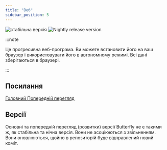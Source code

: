 ```yaml
---
title: "Веб"
sidebar_position: 5
---
```


![стабільна версія](https://img.shields.io/badge/dynamic/yaml?color=c4840d&label=Stable&query=%24.version&url=https%3A%2F%2Fraw.githubusercontent.com%2FLinwoodCloud%2Fbutterfly%2Fstable%2Fapp%2Fpubspec.yaml&style=for-the-badge) ![Nightly release version](https://img.shields.io/badge/dynamic/yaml?color=f7d28c&label=Nightly&query=%24.version&url=https%3A%2F%2Fraw.githubusercontent.com%2FLinwoodCloud%2Fbutterfly%2Fnightly%2Fapp%2Fpubspec.yaml&style=for-the-badge)

:::note

Це прогресивна веб-програма. Ви можете встановити його на ваш браузер і використовувати його в автономному режимі. Всі дані зберігаються в браузері.

:::


## Посилання

<div className="row margin-bottom--lg padding--sm">
<a className="button button--outline button--info button--lg margin--sm" href="https://butterfly.linwood.dev">
  Головний
</a>
<a className="button button--outline button--danger button--lg margin--sm" href="https://preview.butterfly.linwood.dev">
  Попередній перегляд
</a>
</div>

## Версії

Основні та попередній перегляд (розвитки) версії Butterfly не є такими ж, як стабільна та нічна версія. Вони не асоціюються з звільненням. Вони оновлюються, щойно в репозиторій буде відправлений новий коміт.
